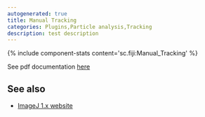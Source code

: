 ```yaml
---
autogenerated: true
title: Manual Tracking
categories: Plugins,Particle analysis,Tracking
description: test description
---
```


{% include component-stats content='sc.fiji:Manual\_Tracking' %}

See pdf documentation [here](https://imagej.net/plugins/track/Manual%20Tracking%20plugin.pdf)

See also
--------

-   [ImageJ 1.x website](https://imagej.net/plugins/track/track.html)

  
